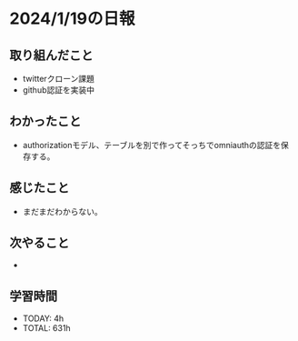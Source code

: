 # 2024/1/19の日報

## 取り組んだこと
- twitterクローン課題
- github認証を実装中


## わかったこと
- authorizationモデル、テーブルを別で作ってそっちでomniauthの認証を保存する。


## 感じたこと
- まだまだわからない。



## 次やること
- 


## 学習時間
- TODAY: 4h
- TOTAL: 631h
